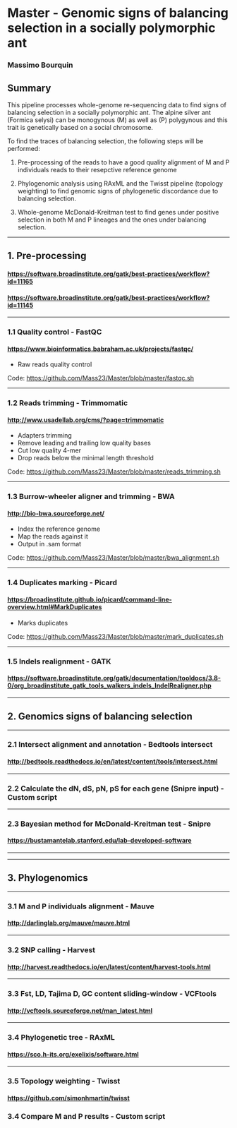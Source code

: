 # Master - Genomic signs of balancing selection in a socially polymorphic ant
### Massimo Bourquin
## Summary
This pipeline processes whole-genome re-sequencing data to find signs of balancing selection in a socially polymorphic ant. The alpine silver ant (Formica selysi) can be monogynous (M) as well as (P) polygynous and this trait is genetically based on a social chromosome. 

To find the traces of balancing selection, the following steps will be performed:

1. Pre-processing of the reads to have a good quality alignment of M and P individuals reads to their resepctive reference genome

2. Phylogenomic analysis using RAxML and the Twisst pipeline (topology weighting) to find genomic signs of phylogenetic discordance due to balancing selection.

3. Whole-genome McDonald-Kreitman test to find genes under positive selection in both M and P lineages and the ones under balancing selection.

______________________________________________________________________________________________________________________________
## 1. Pre-processing
#### https://software.broadinstitute.org/gatk/best-practices/workflow?id=11165
#### https://software.broadinstitute.org/gatk/best-practices/workflow?id=11145

*******************************************************
### 1.1 Quality control - FastQC
#### https://www.bioinformatics.babraham.ac.uk/projects/fastqc/

- Raw reads quality control

Code: https://github.com/Mass23/Master/blob/master/fastqc.sh

*******************************************************
###	1.2 Reads trimming - Trimmomatic
#### http://www.usadellab.org/cms/?page=trimmomatic

- Adapters trimming
- Remove leading and trailing low quality bases
- Cut low quality 4-mer
- Drop reads below the minimal length threshold

Code: https://github.com/Mass23/Master/blob/master/reads_trimming.sh

*******************************************************
### 1.3 Burrow-wheeler aligner and trimming - BWA
#### http://bio-bwa.sourceforge.net/

- Index the reference genome
- Map the reads against it
- Output in .sam format

Code: https://github.com/Mass23/Master/blob/master/bwa_alignment.sh

*******************************************************
### 1.4 Duplicates marking - Picard
#### https://broadinstitute.github.io/picard/command-line-overview.html#MarkDuplicates

- Marks duplicates 

Code: https://github.com/Mass23/Master/blob/master/mark_duplicates.sh

*******************************************************
### 1.5 Indels realignment - GATK
#### https://software.broadinstitute.org/gatk/documentation/tooldocs/3.8-0/org_broadinstitute_gatk_tools_walkers_indels_IndelRealigner.php


______________________________________________________________________________________________________________________________
## 2. Genomics signs of balancing selection

*******************************************************

### 2.1 Intersect alignment and annotation - Bedtools intersect
#### http://bedtools.readthedocs.io/en/latest/content/tools/intersect.html
*******************************************************

### 2.2 Calculate the dN, dS, pN, pS for each gene (Snipre input) - Custom script
*******************************************************

### 2.3 Bayesian method for McDonald-Kreitman test - Snipre
#### https://bustamantelab.stanford.edu/lab-developed-software
*******************************************************

______________________________________________________________________________________________________________________________
## 3. Phylogenomics

*******************************************************
### 3.1 M and P individuals alignment - Mauve
#### http://darlinglab.org/mauve/mauve.html

*******************************************************
### 3.2 SNP calling - Harvest
#### http://harvest.readthedocs.io/en/latest/content/harvest-tools.html
*******************************************************

### 3.3 Fst, LD, Tajima D, GC content sliding-window - VCFtools
#### http://vcftools.sourceforge.net/man_latest.html
*******************************************************

### 3.4 Phylogenetic tree - RAxML
#### https://sco.h-its.org/exelixis/software.html
*******************************************************

### 3.5 Topology weighting - Twisst
#### https://github.com/simonhmartin/twisst



### 3.4 Compare M and P results - Custom script
